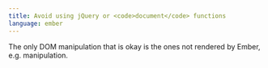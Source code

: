 ```yaml
---
title: Avoid using jQuery or <code>document</code> functions
language: ember
---
```


The only DOM manipulation that is okay is the ones not rendered by Ember, e.g. <code><body></code> manipulation.
